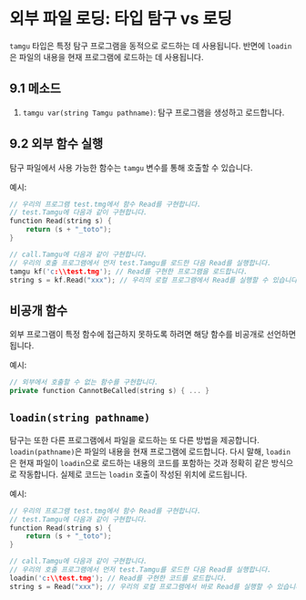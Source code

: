 # 외부 파일 로딩: 타입 탐구 vs 로딩

`tamgu` 타입은 특정 탐구 프로그램을 동적으로 로드하는 데 사용됩니다. 반면에 `loadin`은 파일의 내용을 현재 프로그램에 로드하는 데 사용됩니다.

## 9.1 메소드

1. `tamgu var(string Tamgu pathname)`: 탐구 프로그램을 생성하고 로드합니다.

## 9.2 외부 함수 실행

탐구 파일에서 사용 가능한 함수는 `tamgu` 변수를 통해 호출할 수 있습니다.

예시:

```cpp
// 우리의 프로그램 test.tmg에서 함수 Read를 구현합니다.
// test.Tamgu에 다음과 같이 구현합니다.
function Read(string s) {
    return (s + "_toto");
}

// call.Tamgu에 다음과 같이 구현합니다.
// 우리의 호출 프로그램에서 먼저 test.Tamgu를 로드한 다음 Read를 실행합니다.
tamgu kf('c:\\test.tmg'); // Read를 구현한 프로그램을 로드합니다.
string s = kf.Read("xxx"); // 우리의 로컬 프로그램에서 Read를 실행할 수 있습니다.
```

## 비공개 함수

외부 프로그램이 특정 함수에 접근하지 못하도록 하려면 해당 함수를 비공개로 선언하면 됩니다.

예시:

```cpp
// 외부에서 호출할 수 없는 함수를 구현합니다.
private function CannotBeCalled(string s) { ... }
```

## `loadin(string pathname)`

탐구는 또한 다른 프로그램에서 파일을 로드하는 또 다른 방법을 제공합니다. `loadin(pathname)`은 파일의 내용을 현재 프로그램에 로드합니다. 다시 말해, `loadin`은 현재 파일이 `loadin`으로 로드하는 내용의 코드를 포함하는 것과 정확히 같은 방식으로 작동합니다. 실제로 코드는 `loadin` 호출이 작성된 위치에 로드됩니다.

예시:

```cpp
// 우리의 프로그램 test.tmg에서 함수 Read를 구현합니다.
// test.Tamgu에 다음과 같이 구현합니다.
function Read(string s) {
    return (s + "_toto");
}

// call.Tamgu에 다음과 같이 구현합니다.
// 우리의 호출 프로그램에서 먼저 test.Tamgu를 로드한 다음 Read를 실행합니다.
loadin('c:\\test.tmg'); // Read를 구현한 코드를 로드합니다.
string s = Read("xxx"); // 우리의 로컬 프로그램에서 바로 Read를 실행할 수 있습니다.
```